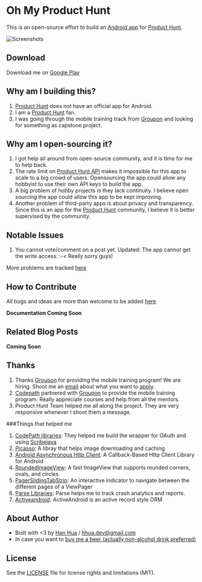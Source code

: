 # Oh My Product Hunt
This is an open-source effort to build an [Android app](https://play.google.com/store/apps/details?id=com.hhua.android.producthunt) for [Product Hunt](https://www.producthunt.com/).

![Screenshots](https://github.com/hhua/product-hunt-android/blob/master/public/img/screenshots_mixed.png?raw=true)

## Download

Download me on [Google Play](https://play.google.com/store/apps/details?id=com.hhua.android.producthunt)

## Why am I building this?

1. [Product Hunt](https://www.producthunt.com/) does not have an official app for Android.
2. I am a [Product Hunt](https://www.producthunt.com/) fan.
3. I was going through the mobile training track from [Groupon](https://www.groupon.com/) and looking for something as capstone project.

## Why am I open-sourcing it?

1. I got help all around from open-source community, and it is time for me to help back.
2. The rate limit on [Product Hunt API](https://api.producthunt.com/v1/docs) makes it impossible for this app to scale to a big crowd of users. Opensourcing the app could allow any hobbyist to use their own API keys to build the app.
3. A big problem of hobby projects is they lack continuity. I believe open sourcing the app could allow this app to be kept improving.
4. Another problem of third-party apps is about privacy and transparency. Since this is an app for the [Product Hunt](https://www.producthunt.com/) community, I believe it is better supervised by the community.

## Notable Issues

1. You cannot vote/comment on a post yet. Updated: The app cannot get the write access. :-< Really sorry guys! 

More problems are tracked [here](https://github.com/hhua/product-hunt-android/issues)

## How to Contribute

All bugs and ideas are more than welcome to be added [here](https://github.com/hhua/product-hunt-android/issues)

**Documentation Coming Soon**

## Related Blog Posts

**Coming Soon**


## Thanks
1. Thanks [Groupon](https://www.groupon.com/) for providing the mobile training program! We are hiring. Shoot me an [email](mailto:ahua@groupon.com) about what you want to [apply](https://jobs.groupon.com/).
2. [Codepath](https://codepath.com/) partnered with [Groupon](https://www.groupon.com/) to provide the mobile training program. Really appreciate courses and help from all the mentors.
3. Product Hunt Team helped me all along the project. They are very responsive whenever I shoot them a message.

###Things that helped me

1. [CodePath libraries](https://github.com/hhua/product-hunt-android/tree/master/app/libs): They helped me build the wrapper for OAuth and using [Scribejava](https://github.com/scribejava/scribejava)
2. [Picasso](http://square.github.io/picasso/): A libray that helps image downloading and caching
3. [Android Asynchronous Http Client](http://loopj.com/android-async-http/): A Callback-Based Http Client Library for Android
4. [RoundedImageView](https://github.com/vinc3m1/RoundedImageView): A fast ImageView that supports rounded corners, ovals, and circles.
5. [PagerSlidingTabStrip](https://github.com/astuetz/PagerSlidingTabStrip): An interactive indicator to navigate between the different pages of a ViewPager
6. [Parse Libraries](https://www.parse.com/docs): Parse helps me to track crash analytics and reports.
7. [Activeandroid](http://www.activeandroid.com/): ActiveAndroid is an active record style ORM

## About Author
* Built with <3 by [Han Hua](https://twitter.com/hhua_) / [hhua.dev@gmail.com](mailto:hhua.dev@gmail.com)
* In case you want to [buy me a beer (actually non-alcohol drink preferred)](https://github.com/hhua/product-hunt-android/tree/master/buy-me-a-beer.md)

## License
See the [LICENSE](https://github.com/hhua/product-hunt-android/blob/master/LICENSE.md) file for license rights and limitations (MIT).

